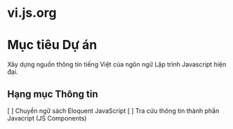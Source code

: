 # vi.js.org

# Mục tiêu Dự án

Xây dựng nguồn thông tin tiếng Việt của ngôn ngữ Lập trình Javascript hiện đại.

## Hạng mục Thông tin

[ ] Chuyển ngữ sách Eloquent JavaScript
[ ] Tra cứu thông tin thành phần Javacript (JS Components)
